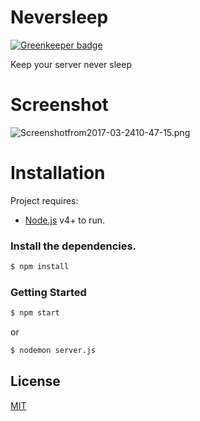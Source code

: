 # Neversleep  

[![Greenkeeper badge](https://badges.greenkeeper.io/htdangkhoa/neversleep.svg)](https://greenkeeper.io/)

Keep your server never sleep

# Screenshot  
![Screenshotfrom2017-03-2410-47-15.png](http://sv1.upsieutoc.com/2017/03/24/Screenshotfrom2017-03-2410-47-15.png)

# Installation  

Project requires:  
  - [Node.js](https://nodejs.org/) v4+ to run.

### Install the dependencies.  

```sh
$ npm install
```

### Getting Started  
```sh
$ npm start
```
or  
```sh
$ nodemon server.js
```

## License
[MIT](https://github.com/htdangkhoa/monitor/blob/master/LICENSE)

